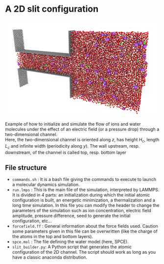 # A 2D slit configuration

![Snapshot of the molecular system](vizu.png)

Example of how to initialize and simulate the flow of ions and water molecules under the effect of an electric field (or a pressure drop) through a two-dimensional channel.  
Here, the two-dimensional channel is oriented along $z$, has height $H_c$, length $L_c$ and infinite width (periodicity along $y$). The wall upstream, resp. downstream, of the channel is called top, resp. bottom layer

## File structure
- `commands.sh` : It is a bash file giving the commands to execute to launch a molecular dynamics simulation.
- `run.lmps` : This is the main file of the simulation, interpreted by LAMMPS. It is divided in 4 parts: an initialization during which the initial atomic configuration is built, an energetic minimization, a thermalization and a long time simulation. In this file you can modify the header to change the parameters of the simulation such as ion concentration, electric field amplitude, pressure difference, seed to generate the initial configuration, etc...
- `forcefield.ff` : General information about the force fields used. Caution some parameters given in this file can be overwritten (like the charge of the atoms in the top and bottom layers). 
- `spce.mol` : The file defining the water model (here, SPCE).
- `slit_builder.py`: A Python script that generates the atomic configuration of the 2D channel. The script should work as long as you have a classic anaconda distribution.


